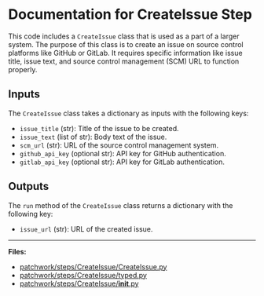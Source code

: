 # Documentation for CreateIssue Step

This code includes a `CreateIssue` class that is used as a part of a larger system. The purpose of this class is to create an issue on source control platforms like GitHub or GitLab. It requires specific information like issue title, issue text, and source control management (SCM) URL to function properly.

## Inputs
The `CreateIssue` class takes a dictionary as inputs with the following keys:
- `issue_title` (str): Title of the issue to be created.
- `issue_text` (list of str): Body text of the issue.
- `scm_url` (str): URL of the source control management system.
- `github_api_key` (optional str): API key for GitHub authentication.
- `gitlab_api_key` (optional str): API key for GitLab authentication.

## Outputs
The `run` method of the `CreateIssue` class returns a dictionary with the following key:
- `issue_url` (str): URL of the created issue.

---
**Files:**
- [patchwork/steps/CreateIssue/CreateIssue.py](#patchworkstepsCreateIssueCreateIssue.py)
- [patchwork/steps/CreateIssue/typed.py](#patchworkstepsCreateIssuetyped.py)
- [patchwork/steps/CreateIssue/__init__.py](#patchworkstepsCreateIssue__init__.py)